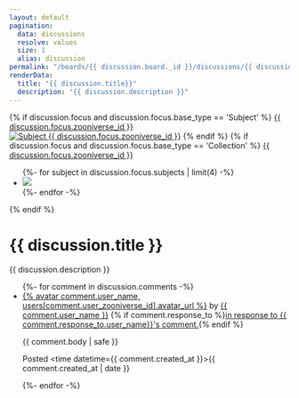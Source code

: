 ```yaml
---
layout: default
pagination:
  data: discussions
  resolve: values
  size: 1
  alias: discussion
permalink: "/boards/{{ discussion.board._id }}/discussions/{{ discussion.zooniverse_id}}/"
renderData:
  title: "{{ discussion.title}}"
  description: "{{ discussion.description }}"
---
```

<div class="page-grid">
<div class="focus container">
{% if discussion.focus and discussion.focus.base_type == 'Subject' %}
<a href="/subjects/{{ discussion.focus.zooniverse_id }}">{{ discussion.focus.zooniverse_id }}</a>
<a href="/subjects/{{ discussion.focus.zooniverse_id }}"><img alt="Subject {{ discussion.focus.zooniverse_id }}" src={{ discussion.focus.location.standard }}></a>
{% endif %}
{% if discussion.focus and discussion.focus.base_type == 'Collection' %}
<a href="/collections/{{ discussion.focus.zooniverse_id }}">{{ discussion.focus.zooniverse_id }}</a>
<ul class="collection">
{%- for subject in discussion.focus.subjects | limit(4) -%}
<li id={{ subject.zooniverse_id }} class="subject">
<a href="/subjects/{{ subject.zooniverse_id }}"><img src={{ subject.location.thumb}}></a>
</li>
{%- endfor -%}
</ul>
{% endif %}
</div>
<div>
<h1>{{ discussion.title }}</h1>
<p>{{ discussion.description }}</p>
<ul class="container">
{%- for comment in discussion.comments -%}
<li id={{ comment._id }} class="comment">
<a href="/users/{{ comment.user_name }}">{% avatar comment.user_name, users[comment.user_zooniverse_id].avatar_url %}</a> by <a href="/users/{{ comment.user_name }}">{{ comment.user_name }}</a> {% if comment.response_to %}<a href="#{{ comment.response_to._id }}">in response to {{ comment.response_to.user_name}}'s comment.</a>{% endif %}

{{ comment.body | safe }}

Posted <time datetime={{ comment.created_at }}>{{ comment.created_at | date }}</time>
</li>
{%- endfor -%}
</ul>
</div>
</div>
